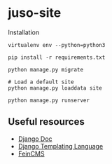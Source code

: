 # juso-site

Installation

```
virtualenv env --python=python3

pip install -r requirements.txt

python manage.py migrate

# Load a default site
python manage.py loaddata site

python manage.py runserver

```

## Useful resources

* [Django Doc](https://docs.djangoproject.com/en/3.0/)
* [Django Templating Language](https://docs.djangoproject.com/en/3.0/ref/templates/language/)
* [FeinCMS](https://feincms3.readthedocs.io/en/latest/)
